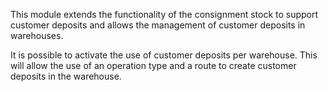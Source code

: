 This module extends the functionality of the consignment stock to support customer deposits and allows the management of customer deposits in warehouses.

It is possible to activate the use of customer deposits per warehouse. This will allow the use of an operation type and a route to create customer deposits in the warehouse.
